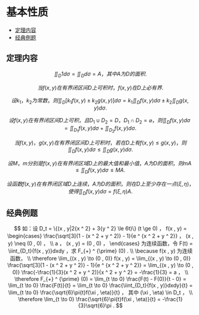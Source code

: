 # 基本性质

* [定理内容](#定理内容)
* [经典例题](#经典例题)

## 定理内容

$$
\iint_D{1}d\sigma = \iint_D{}d\sigma = A ，其中 A 为 D 的面积.
$$

$$
当 f(x , y) 在有界闭区间 D 上可积时， f(x , y) 在 D 上必有界.
$$

$$
设 k_1 ， k_2 为常数，则 \iint_D{[{k_1}f(x , y) \pm {k_2}g(x , y)]}d\sigma = k_1\iint_D{f(x , y)}d\sigma \pm k_2\iint_D{g(x , y)}d\sigma .
$$

$$
设 f(x , y) 在有界闭区间 D 上可积，且 D_1 \cup D_2 = D ， D_1 \cap D_2 = \varnothing ，则 \iint_D{f(x , y)}d\sigma = \iint_{D_1}{f(x , y)}d\sigma + \iint_{D_2}{f(x , y)}d\sigma .
$$

$$
当 f(x , y) ， g(x , y) 在有界闭区间 D 上可积时，若在 D 上有 f(x , y) \le g(x , y) ，则 \iint_D{f(x , y)}d\sigma \le \iint_D{g(x , y)}d\sigma .
$$

$$
设 M ， m 分别是 f(x , y) 在有界闭区域 D 上的最大值和最小值， A 为 D 的面积，则 mA \le \iint_D{f(x , y)}d\sigma \le MA .
$$

$$
设函数 f(x , y) 在有界闭区域 D 上连续， A 为 D 的面积，则在 D 上至少存在一点 (\xi , \eta) ，使得 \iint_D{f(x , y)}d\sigma = f(\xi , \eta)A .
$$

## 经典例题

$$
如：设 D_t = \{(x , y|2{x ^ 2} + 3{y ^ 2} \le 6t)\} (t \ge 0) ， f(x , y) =
\begin{cases}
\frac{\sqrt[3]{1 - (x ^ 2 + y ^ 2)} - 1}{e ^ {x ^ 2 + y ^ 2}} ， (x , y) \neq (0 , 0) ，
\\
a ， (x , y) = (0 , 0) ，
\end{cases}
为连续函数，令 F(t) = \iint_{D_t}{f(x , y)}dxdy ，求 F_{+} ^ {\prime} (0) .
\\
\because f(x , y) 为连续函数，
\\
\therefore \lim_{(x , y) \to (0 , 0)} f(x , y) = \lim_{(x , y) \to (0 , 0)} \frac{\sqrt[3]{1 - (x ^ 2 + y ^ 2)} - 1}{e ^ {x ^ 2 + y ^ 2}} = \lim_{(x , y) \to (0 , 0)} \frac{-\frac{1}{3}(x ^ 2 + y ^ 2)}{x ^ 2 + y ^ 2} = -\frac{1}{3} = a ，
\\
\therefore F_{+} ^ {\prime} (0) = \lim_{t \to 0} \frac{F(t) - F(0)}{t - 0} = \lim_{t \to 0} \frac{F(t)}{t} = \lim_{t \to 0} \frac{\iint_{D_t}{f(x , y)}dxdy}{t} = \lim_{t \to 0} \frac{\sqrt{6}\pi{t}f(\xi , \eta)}{t} ， 其中 (\xi , \eta) \in D_t ，
\\
\therefore \lim_{t \to 0} \frac{\sqrt{6}\pi{t}f(\xi , \eta)}{t} = -\frac{1}{3}\sqrt{6}\pi .
$$



